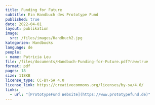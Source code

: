 ```yaml
---
title: Funding for Future
subtitle: Ein Handbuch des Prototype Fund
published: true
date: 2022-04-01
layout: publikation
image:
  src: /files/images/Handbuch2.jpg
kategorien: Handbooks
language: de
people:
- name: Patricia Leu
file: /files/documents/Handbuch-Funding-for-Future.pdf?raw=true
format: pdf
pages: 18
size: 118KB
license_type: CC-BY-SA 4.0
license_link: https://creativecommons.org/licenses/by-sa/4.0/
links: 
  - url: "[PrototypeFund Website](https://www.prototypefund.de)"
---
```

